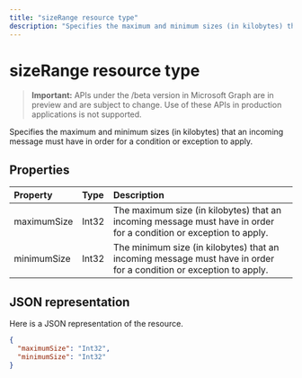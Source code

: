 ---title: "sizeRange resource type"description: "Specifies the maximum and minimum sizes (in kilobytes) that an incoming message must have in order for a condition or exception to apply."---# sizeRange resource type

> **Important:** APIs under the /beta version in Microsoft Graph are in preview and are subject to change. Use of these APIs in production applications is not supported.

Specifies the maximum and minimum sizes (in kilobytes) that an incoming message must have in order for a condition or exception to apply.

## Properties
| Property	   | Type	|Description|
|:---------------|:--------|:----------|
| maximumSize | Int32 | The maximum size (in kilobytes) that an incoming message must have in order for a condition or exception to apply. |
| minimumSize | Int32 | The minimum size (in kilobytes) that an incoming message must have in order for a condition or exception to apply. |


## JSON representation
Here is a JSON representation of the resource.

<!-- {
  "blockType": "resource",
  "optionalProperties": [
   ],
  "@odata.type": "microsoft.graph.sizeRange"
}-->

```json
{
  "maximumSize": "Int32",
  "minimumSize": "Int32"
}

```

<!-- uuid: 8fcb5dbc-d5aa-4681-8e31-b001d5168d79
2015-10-25 14:57:30 UTC -->
<!-- {
  "type": "#page.annotation",
  "description": "sizeRange resource",
  "keywords": "",
  "section": "documentation",
  "tocPath": ""
}-->